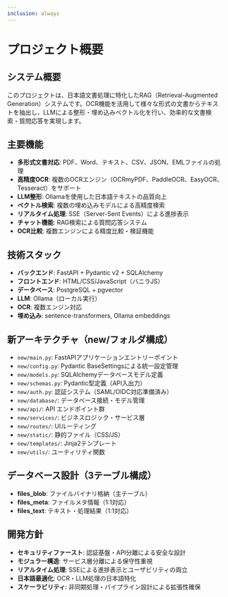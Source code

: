 ```yaml
---
inclusion: always
---
```


# プロジェクト概要

## システム概要
このプロジェクトは、日本語文書処理に特化したRAG（Retrieval-Augmented Generation）システムです。OCR機能を活用して様々な形式の文書からテキストを抽出し、LLMによる整形・埋め込みベクトル化を行い、効率的な文書検索・質問応答を実現します。

## 主要機能
- **多形式文書対応**: PDF、Word、テキスト、CSV、JSON、EMLファイルの処理
- **高精度OCR**: 複数のOCRエンジン（OCRmyPDF、PaddleOCR、EasyOCR、Tesseract）をサポート
- **LLM整形**: Ollamaを使用した日本語テキストの品質向上
- **ベクトル検索**: 複数の埋め込みモデルによる高精度検索
- **リアルタイム処理**: SSE（Server-Sent Events）による進捗表示
- **チャット機能**: RAG検索による質問応答システム
- **OCR比較**: 複数エンジンによる精度比較・検証機能

## 技術スタック
- **バックエンド**: FastAPI + Pydantic v2 + SQLAlchemy
- **フロントエンド**: HTML/CSS/JavaScript（バニラJS）
- **データベース**: PostgreSQL + pgvector
- **LLM**: Ollama（ローカル実行）
- **OCR**: 複数エンジン対応
- **埋め込み**: sentence-transformers, Ollama embeddings

## 新アーキテクチャ（new/フォルダ構成）
- `new/main.py`: FastAPIアプリケーションエントリーポイント
- `new/config.py`: Pydantic BaseSettingsによる統一設定管理
- `new/models.py`: SQLAlchemyデータベースモデル定義
- `new/schemas.py`: Pydantic型定義（API入出力）
- `new/auth.py`: 認証システム（SAML/OIDC対応準備済み）
- `new/database/`: データベース接続・モデル管理
- `new/api/`: API エンドポイント群
- `new/services/`: ビジネスロジック・サービス層
- `new/routes/`: UIルーティング
- `new/static/`: 静的ファイル（CSS/JS）
- `new/templates/`: Jinja2テンプレート
- `new/utils/`: ユーティリティ関数

## データベース設計（3テーブル構成）
- **files_blob**: ファイルバイナリ格納（主テーブル）
- **files_meta**: ファイルメタ情報（1:1対応）
- **files_text**: テキスト・処理結果（1:1対応）

## 開発方針
- **セキュリティファースト**: 認証基盤・API分離による安全な設計
- **モジュラー構造**: サービス層分離による保守性重視
- **リアルタイム処理**: SSEによる進捗表示とユーザビリティの両立
- **日本語最適化**: OCR・LLM処理の日本語特化
- **スケーラビリティ**: 非同期処理・パイプライン設計による拡張性確保